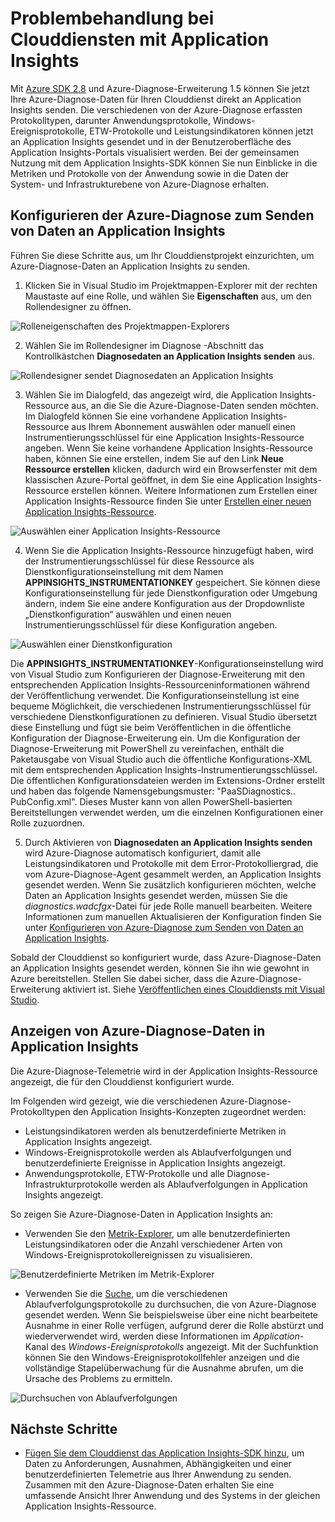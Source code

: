 <properties
   pageTitle="Problembehandlung bei Clouddiensten mit Application Insights | Microsoft Azure"
   description="Erfahren Sie mehr über das Beheben von Clouddienstproblemen mithilfe von Application Insights zum Verarbeiten von Daten aus der Azure-Diagnose."
   services="cloud-services"
   documentationCenter=".net"
   authors="sbtron"
   manager=""
   editor="tysonn" />
<tags
   ms.service="cloud-services"
   ms.devlang="na"
   ms.topic="article"
   ms.tgt_pltfrm="na"
   ms.workload="na"
   ms.date="12/15/2015"
   ms.author="saurabh" />


# Problembehandlung bei Clouddiensten mit Application Insights

Mit [Azure SDK 2.8](https://azure.microsoft.com/downloads/) und Azure-Diagnose-Erweiterung 1.5 können Sie jetzt Ihre Azure-Diagnose-Daten für Ihren Clouddienst direkt an Application Insights senden. Die verschiedenen von der Azure-Diagnose erfassten Protokolltypen, darunter Anwendungsprotokolle, Windows-Ereignisprotokolle, ETW-Protokolle und Leistungsindikatoren können jetzt an Application Insights gesendet und in der Benutzeroberfläche des Application Insights-Portals visualisiert werden. Bei der gemeinsamen Nutzung mit dem Application Insights-SDK können Sie nun Einblicke in die Metriken und Protokolle von der Anwendung sowie in die Daten der System- und Infrastrukturebene von Azure-Diagnose erhalten.

## Konfigurieren der Azure-Diagnose zum Senden von Daten an Application Insights

Führen Sie diese Schritte aus, um Ihr Clouddienstprojekt einzurichten, um Azure-Diagnose-Daten an Application Insights zu senden.

1) Klicken Sie in Visual Studio im Projektmappen-Explorer mit der rechten Maustaste auf eine Rolle, und wählen Sie **Eigenschaften** aus, um den Rollendesigner zu öffnen.

![Rolleneigenschaften des Projektmappen-Explorers][1]

2) Wählen Sie im Rollendesigner im Diagnose -Abschnitt das Kontrollkästchen **Diagnosedaten an Application Insights senden** aus.

![Rollendesigner sendet Diagnosedaten an Application Insights][2]

3) Wählen Sie im Dialogfeld, das angezeigt wird, die Application Insights-Ressource aus, an die Sie die Azure-Diagnose-Daten senden möchten. Im Dialogfeld können Sie eine vorhandene Application Insights-Ressource aus Ihrem Abonnement auswählen oder manuell einen Instrumentierungsschlüssel für eine Application Insights-Ressource angeben. Wenn Sie keine vorhandene Application Insights-Ressource haben, können Sie eine erstellen, indem Sie auf den Link **Neue Ressource erstellen** klicken, dadurch wird ein Browserfenster mit dem klassischen Azure-Portal geöffnet, in dem Sie eine Application Insights-Ressource erstellen können. Weitere Informationen zum Erstellen einer Application Insights-Ressource finden Sie unter [Erstellen einer neuen Application Insights-Ressource](../application-insights/app-insights-create-new-resource.md).

![Auswählen einer Application Insights-Ressource][3]

4) Wenn Sie die Application Insights-Ressource hinzugefügt haben, wird der Instrumentierungsschlüssel für diese Ressource als Dienstkonfigurationseinstellung mit dem Namen **APPINSIGHTS\_INSTRUMENTATIONKEY** gespeichert. Sie können diese Konfigurationseinstellung für jede Dienstkonfiguration oder Umgebung ändern, indem Sie eine andere Konfiguration aus der Dropdownliste „Dienstkonfiguration“ auswählen und einen neuen Instrumentierungsschlüssel für diese Konfiguration angeben.

![Auswählen einer Dienstkonfiguration][4]

Die **APPINSIGHTS\_INSTRUMENTATIONKEY**-Konfigurationseinstellung wird von Visual Studio zum Konfigurieren der Diagnose-Erweiterung mit den entsprechenden Application Insights-Ressourceninformationen während der Veröffentlichung verwendet. Die Konfigurationseinstellung ist eine bequeme Möglichkeit, die verschiedenen Instrumentierungsschlüssel für verschiedene Dienstkonfigurationen zu definieren. Visual Studio übersetzt diese Einstellung und fügt sie beim Veröffentlichen in die öffentliche Konfiguration der Diagnose-Erweiterung ein. Um die Konfiguration der Diagnose-Erweiterung mit PowerShell zu vereinfachen, enthält die Paketausgabe von Visual Studio auch die öffentliche Konfigurations-XML mit dem entsprechenden Application Insights-Instrumentierungsschlüssel. Die öffentlichen Konfigurationsdateien werden im Extensions-Ordner erstellt und haben das folgende Namensgebungsmuster: "PaaSDiagnostics.<RoleName>. PubConfig.xml". Dieses Muster kann von allen PowerShell-basierten Bereitstellungen verwendet werden, um die einzelnen Konfigurationen einer Rolle zuzuordnen.

5) Durch Aktivieren von **Diagnosedaten an Application Insights senden** wird Azure-Diagnose automatisch konfiguriert, damit alle Leistungsindikatoren und Protokolle mit dem Error-Protokolliergrad, die vom Azure-Diagnose-Agent gesammelt werden, an Application Insights gesendet werden. Wenn Sie zusätzlich konfigurieren möchten, welche Daten an Application Insights gesendet werden, müssen Sie die *diagnostics.wadcfgx*-Datei für jede Rolle manuell bearbeiten. Weitere Informationen zum manuellen Aktualisieren der Konfiguration finden Sie unter [Konfigurieren von Azure-Diagnose zum Senden von Daten an Application Insights](../azure-diagnostics-configure-applicationinsights.md).

Sobald der Clouddienst so konfiguriert wurde, dass Azure-Diagnose-Daten an Application Insights gesendet werden, können Sie ihn wie gewohnt in Azure bereitstellen. Stellen Sie dabei sicher, dass die Azure-Diagnose-Erweiterung aktiviert ist. Siehe [Veröffentlichen eines Clouddiensts mit Visual Studio](../vs-azure-tools-publishing-a-cloud-service.md).

## Anzeigen von Azure-Diagnose-Daten in Application Insights
Die Azure-Diagnose-Telemetrie wird in der Application Insights-Ressource angezeigt, die für den Clouddienst konfiguriert wurde.

Im Folgenden wird gezeigt, wie die verschiedenen Azure-Diagnose-Protokolltypen den Application Insights-Konzepten zugeordnet werden:

-  Leistungsindikatoren werden als benutzerdefinierte Metriken in Application Insights angezeigt.
-  Windows-Ereignisprotokolle werden als Ablaufverfolgungen und benutzerdefinierte Ereignisse in Application Insights angezeigt.
-  Anwendungsprotokolle, ETW-Protokolle und alle Diagnose-Infrastrukturprotokolle werden als Ablaufverfolgungen in Application Insights angezeigt.

So zeigen Sie Azure-Diagnose-Daten in Application Insights an:

- Verwenden Sie den [Metrik-Explorer](../application-insights/app-insights-metrics-explorer.md), um alle benutzerdefinierten Leistungsindikatoren oder die Anzahl verschiedener Arten von Windows-Ereignisprotokollereignissen zu visualisieren.

![Benutzerdefinierte Metriken im Metrik-Explorer][5]

- Verwenden Sie die [Suche](../application-insights/app-insights-diagnostic-search.md), um die verschiedenen Ablaufverfolgungsprotokolle zu durchsuchen, die von Azure-Diagnose gesendet werden. Wenn Sie beispielsweise über eine nicht bearbeitete Ausnahme in einer Rolle verfügen, aufgrund derer die Rolle abstürzt und wiederverwendet wird, werden diese Informationen im *Application*-Kanal des *Windows-Ereignisprotokolls* angezeigt. Mit der Suchfunktion können Sie den Windows-Ereignisprotokollfehler anzeigen und die vollständige Stapelüberwachung für die Ausnahme abrufen, um die Ursache des Problems zu ermitteln.

![Durchsuchen von Ablaufverfolgungen][6]

## Nächste Schritte

- [Fügen Sie dem Clouddienst das Application Insights-SDK hinzu](../application-insights/app-insights-cloudservices.md), um Daten zu Anforderungen, Ausnahmen, Abhängigkeiten und einer benutzerdefinierten Telemetrie aus Ihrer Anwendung zu senden. Zusammen mit den Azure-Diagnose-Daten erhalten Sie eine umfassende Ansicht Ihrer Anwendung und des Systems in der gleichen Application Insights-Ressource.  


<!--Image references-->
[1]: ./media/cloud-services-dotnet-diagnostics-applicationinsights/solution-explorer-properties.png
[2]: ./media/cloud-services-dotnet-diagnostics-applicationinsights/role-designer-sendtoappinsights.png
[3]: ./media/cloud-services-dotnet-diagnostics-applicationinsights/select-appinsights-resource.png
[4]: ./media/cloud-services-dotnet-diagnostics-applicationinsights/role-designer-appinsights-serviceconfig.png
[5]: ./media/cloud-services-dotnet-diagnostics-applicationinsights/metrics-explorer-custom-metrics.png
[6]: ./media/cloud-services-dotnet-diagnostics-applicationinsights/search-windowseventlog-error.png

<!---HONumber=AcomDC_0413_2016-->